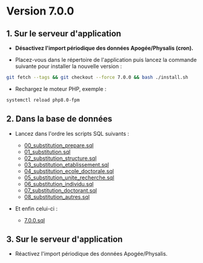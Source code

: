 # Version 7.0.0

## 1. Sur le serveur d'application

- **Désactivez l'import périodique des données Apogée/Physalis (cron).**

- Placez-vous dans le répertoire de l'application puis lancez la commande suivante
  pour installer la nouvelle version :

```bash
git fetch --tags && git checkout --force 7.0.0 && bash ./install.sh
```

- Rechargez le moteur PHP, exemple :

```bash
systemctl reload php8.0-fpm
```

## 2. Dans la base de données

- Lancez dans l'ordre les scripts SQL suivants :
  - [00_substitution_prepare.sql](7.0.0/substitutions/00_substitution_prepare.sql)
  - [01_substitution.sql](7.0.0/substitutions/01_substitution.sql)
  - [02_substitution_structure.sql](7.0.0/substitutions/02_substitution_structure.sql)
  - [03_substitution_etablissement.sql](7.0.0/substitutions/03_substitution_etablissement.sql)
  - [04_substitution_ecole_doctorale.sql](7.0.0/substitutions/04_substitution_ecole_doctorale.sql)
  - [05_substitution_unite_recherche.sql](7.0.0/substitutions/05_substitution_unite_recherche.sql)
  - [06_substitution_individu.sql](7.0.0/substitutions/06_substitution_individu.sql)
  - [07_substitution_doctorant.sql](7.0.0/substitutions/07_substitution_doctorant.sql)
  - [08_substitution_autres.sql](7.0.0/substitutions/08_substitution_autres.sql)

- Et enfin celui-ci :
  - [7.0.0.sql](7.0.0/7.0.0.sql)


## 3. Sur le serveur d'application

- Réactivez l'import périodique des données Apogée/Physalis.

